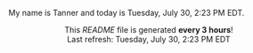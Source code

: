 My name is Tanner and today is Tuesday, July 30, 2:23 PM EDT.

<p align="center">This <i>README</i> file is generated <b>every 3 hours</b>!</br>Last refresh: Tuesday, July 30, 2:23 PM EDT<br /></p>

